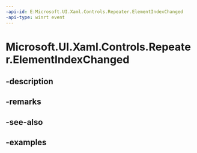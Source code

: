```yaml
---
-api-id: E:Microsoft.UI.Xaml.Controls.Repeater.ElementIndexChanged
-api-type: winrt event
---
```


<!-- Event syntax.
public event TypedEventHandler ElementIndexChanged<Repeater, ElementIndexChangedEventArgs>
-->

# Microsoft.UI.Xaml.Controls.Repeater.ElementIndexChanged

## -description

## -remarks

## -see-also

## -examples

